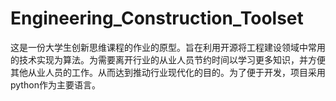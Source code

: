 # Engineering_Construction_Toolset
这是一份大学生创新思维课程的作业的原型。旨在利用开源将工程建设领域中常用的技术实现为算法。为需要离开行业的从业人员节约时间以学习更多知识，并方便其他从业人员的工作。从而达到推动行业现代化的目的。为了便于开发，项目采用python作为主要语言。
